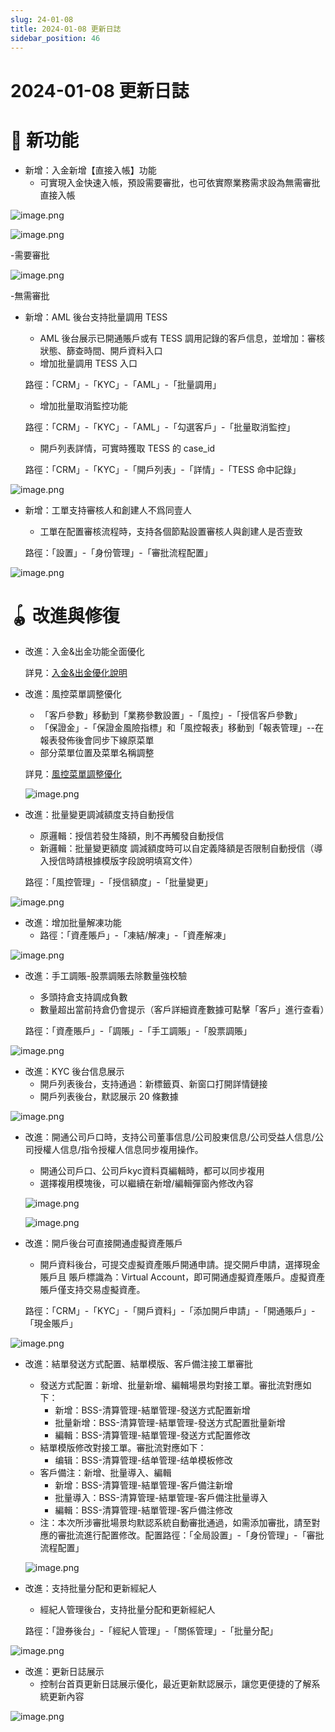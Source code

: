 ```yaml
---
slug: 24-01-08
title: 2024-01-08 更新日誌
sidebar_position: 46
---
```



# 2024-01-08 更新日誌


# 🎉 新功能

- 新增：入金新增【直接入帳】功能
    - 可實現入金快速入帳，預設需要審批，也可依實際業務需求設為無需審批直接入帳

![image.png](/assets/1037bcf6ad754c8c8bbf55bd6b0058d6.png)


![image.png](/assets/e198be9bc0411e5869594b8c6476242d.png)


-需要審批


![image.png](/assets/2440663e42cb9e6138a032dcbc6906c0.png)


-無需審批

- 新增：AML 後台支持批量調用 TESS
    - AML 後台展示已開通賬戶或有 TESS 調用記錄的客戶信息，並增加：審核狀態、篩查時間、開戶資料入口
    - 增加批量調用 TESS 入口

    路徑：「CRM」-「KYC」-「AML」-「批量調用」

    - 增加批量取消監控功能

    路徑：「CRM」-「KYC」-「AML」-「勾選客戶」-「批量取消監控」

    - 開戶列表詳情，可實時獲取 TESS 的 case_id

    路徑：「CRM」-「KYC」-「開戶列表」-「詳情」-「TESS 命中記錄」


![image.png](/assets/8be42a950e1e26cb3c043862e89b6ec7.png)

- 新增：工單支持審核人和創建人不爲同壹人
    - 工單在配置審核流程時，支持各個節點設置審核人與創建人是否壹致

    路徑：「設置」-「身份管理」-「審批流程配置」


![image.png](/assets/5066ef5672d5466611cf85feca268914.png)


# 🪀 改進與修復

- 改進：入金&出金功能全面優化

    詳見：[入金&出金優化說明 ](./Vvpkw7jqeitbhjkQVTncStRBn4c) 

- 改進：風控菜單調整優化
    - 「客戶參數」移動到「業務參數設置」-「風控」-「授信客戶參數」
    - 「保證金」-「保證金風險指標」和「風控報表」移動到「報表管理」--在報表發佈後會同步下線原菜單
    - 部分菜單位置及菜單名稱調整

    詳見：[風控菜單調整優化](./Ifv0wLOvhifRslkFuvLc0zAvnwe) 


    ![image.png](/assets/da44787e6642b484fa80179e0b973b32.png)

- 改進：批量變更調減額度支持自動授信
    - 原邏輯：授信若發生降額，則不再觸發自動授信
    - 新邏輯：批量變更額度 調減額度時可以自定義降額是否限制自動授信（導入授信時請根據模版字段說明填寫文件）

    路徑：「風控管理」-「授信額度」-「批量變更」


![image.png](/assets/96b5e905892600525a4955ba7efac7c3.png)

- 改進：增加批量解凍功能
    - 路徑：「資產賬戶」-「凍結/解凍」-「資產解凍」

![image.png](/assets/ec5b2394a5fc68e560bfa1c0c6f3c9ca.png)

- 改進：手工調賬-股票調賬去除數量強校驗
    - 多頭持倉支持調成負數
    - 數量超出當前持倉仍會提示（客戶詳細資產數據可點擊「客戶」進行查看）

    路徑：「資產賬戶」-「調賬」-「手工調賬」-「股票調賬」


![image.png](/assets/4bd979c191545b4c680727c3ee560417.png)

- 改進：KYC 後台信息展示
    - 開戶列表後台，支持通過：新標籤頁、新窗口打開詳情鏈接
    - 開戶列表後台，默認展示 20 條數據

![image.png](/assets/5e899bc23e9baf2220ef6a1a6b862c79.png)

- 改進：開通公司戶口時，支持公司董事信息/公司股東信息/公司受益人信息/公司授權人信息/指令授權人信息同步複用操作。
    - 開通公司戶口、公司戶kyc資料頁編輯時，都可以同步複用
    - 選擇複用模塊後，可以繼續在新增/編輯彈窗內修改內容

    ![image.png](/assets/12045edec93f285df976ce100144ae72.png)


    ![image.png](/assets/54e52dea07ed8d29e7317573918b1e3e.png)

- 改進：開戶後台可直接開通虛擬資產賬戶
    - 開戶資料後台，可提交虛擬資產賬戶開通申請。提交開戶申請，選擇現金賬戶且 賬戶標識為：Virtual Account，即可開通虛擬資產賬戶。虛擬資產賬戶僅支持交易虛擬資產。

    路徑：「CRM」-「KYC」-「開戶資料」-「添加開戶申請」-「開通賬戶」-「現金賬戶」


![image.png](/assets/6f9d29f4e75dff367365ea7a78aff664.png)

- 改進：結單發送方式配置、結單模版、客戶備注接工單審批
    - 發送方式配置：新增、批量新增、編輯場景均對接工單。審批流對應如下：
        - 新增：BSS-清算管理-結單管理-發送方式配置新增
        - 批量新增：BSS-清算管理-結單管理-發送方式配置批量新增
        - 編輯：BSS-清算管理-結單管理-發送方式配置修改
    - 結單模版修改對接工單。審批流對應如下：
        - 编辑：BSS-清算管理-结单管理-结单模板修改
    - 客戶備注：新增、批量導入、編輯
        - 新增：BSS-清算管理-結單管理-客戶備注新增
        - 批量導入：BSS-清算管理-結單管理-客戶備注批量導入
        - 編輯：BSS-清算管理-結單管理-客戶備注修改
    - 注：本次所涉審批場景均默認系統自動審批通過，如需添加審批，請至對應的審批流進行配置修改。配置路徑：「全局設置」-「身份管理」-「審批流程配置」

    ![image.png](/assets/9c87d71e054f6708cc2af53f7203b41a.png)

- 改進：支持批量分配和更新經紀人
    - 經紀人管理後台，支持批量分配和更新經紀人

    路徑：「證券後台」-「經紀人管理」-「關係管理」-「批量分配」


![image.png](/assets/b20ecadbb4546a80735752b492ac53ee.png)

- 改進：更新日誌展示
    - 控制台首頁更新日誌展示優化，最近更新默認展示，讓您更便捷的了解系統更新內容

![image.png](/assets/dc33f20a4015dcfea82c0e6df16a575c.png)

